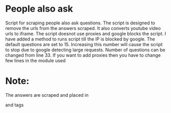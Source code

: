 # People also ask
Script for scraping people also ask questions. The script is designed to remove the urls from the answers scraped. It also converts youtube video urls to iframe. The script doesnot use proxies and google blocks the script. I have added a method to runs script till the IP is blocked by google. The default questions are set to 15. Increasing this number will cause the script to stop due to google detecting large requests. Number of questions can be changed from line 33. If you want to add proxies then you have to change few lines in the module used 
# Note:
The answers are scraped and placed in <p> and <h> tags
